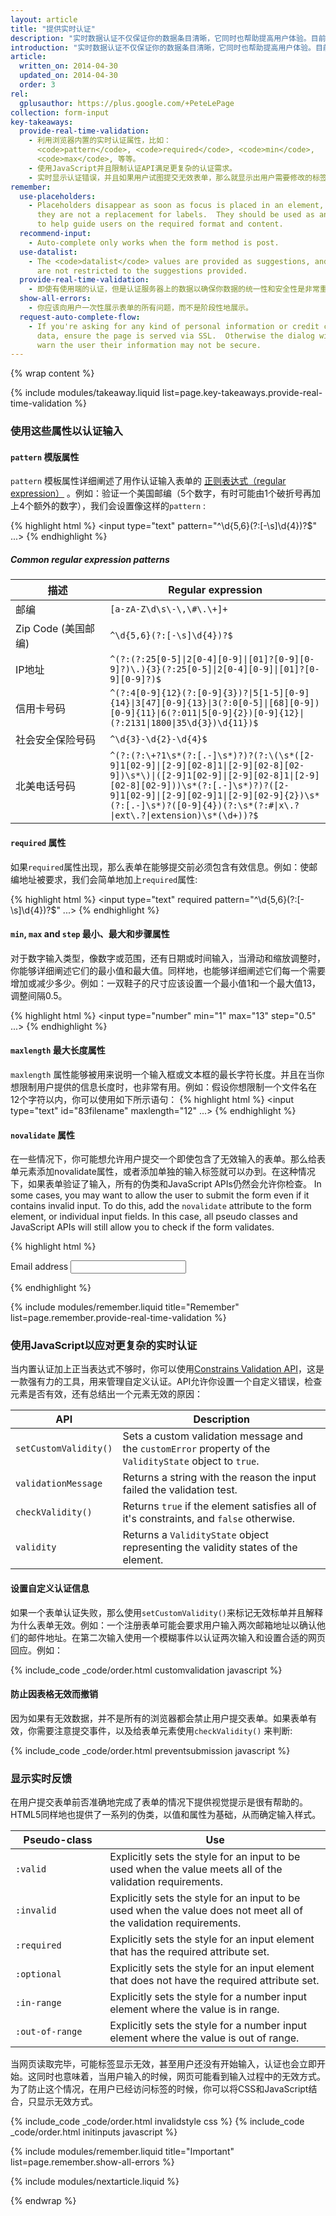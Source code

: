 ```yaml
---
layout: article
title: "提供实时认证"
description: "实时数据认证不仅保证你的数据条目清晰，它同时也帮助提高用户体验。目前主流浏览器都拥有一些内置工具以帮助提供实时认证，并且可以防止用户提交无效信息。视觉提示应该被用来提示一个表单是否准确地被填写。"
introduction: "实时数据认证不仅保证你的数据条目清晰，它同时也帮助提高用户体验。目前主流浏览器都拥有一些内置工具以帮助提供实时认证，并且可以防止用户提交无效信息。视觉提示应该被用来提示一个表单是否准确地被填写。"
article:
  written_on: 2014-04-30
  updated_on: 2014-04-30
  order: 3
rel:
  gplusauthor: https://plus.google.com/+PeteLePage
collection: form-input
key-takeaways:
  provide-real-time-validation:
    - 利用浏览器内置的实时认证属性，比如：
      <code>pattern</code>, <code>required</code>, <code>min</code>,
      <code>max</code>, 等等。
    - 使用JavaScript并且限制认证API满足更复杂的认证需求。
    - 实时显示认证错误，并且如果用户试图提交无效表单，那么就显示出用户需要修改的标签。
remember:
  use-placeholders:
    - Placeholders disappear as soon as focus is placed in an element, thus
      they are not a replacement for labels.  They should be used as an aid
      to help guide users on the required format and content.
  recommend-input:
    - Auto-complete only works when the form method is post.
  use-datalist:
    - The <code>datalist</code> values are provided as suggestions, and users
      are not restricted to the suggestions provided.
  provide-real-time-validation:
    - 即使有使用端的认证，但是认证服务器上的数据以确保你数据的统一性和安全性是非常重要的。
  show-all-errors:
    - 你应该向用户一次性展示表单的所有问题，而不是阶段性地展示。
  request-auto-complete-flow:
    - If you're asking for any kind of personal information or credit card
      data, ensure the page is served via SSL.  Otherwise the dialog will
      warn the user their information may not be secure.
---
```

{% wrap content %}

<style>
  table.inputtypes th:nth-of-type(2) {
    min-width: 270px;
  }

  table.tc-heavyright th:first-of-type {
    width: 30%;
  }
</style>

{% include modules/takeaway.liquid list=page.key-takeaways.provide-real-time-validation %}

### 使用这些属性以认证输入

#### `pattern` 模版属性

`pattern` 模板属性详细阐述了用作认证输入表单的 [正则表达式（regular
expression）](http://en.wikipedia.org/wiki/Regular_expression) 。例如：验证一个美国邮编（5个数字，有时可能由1个破折号再加上4个额外的数字），我们会设置像这样的`pattern` :

{% highlight html %}
<input type="text" pattern="^\d{5,6}(?:[-\s]\d{4})?$" ...>
{% endhighlight %}

##### Common regular expression patterns

<table class="table-2 tc-heavyright">
  <thead>
    <tr>
      <th data-th="Description">描述</th>
      <th data-th="Regular expression">Regular expression</th>
    </tr>
  </thead>
  <tbody>
    <tr>
      <td data-th="Description">邮编</td>
      <td data-th="Regular expression"><code>[a-zA-Z\d\s\-\,\#\.\+]+</code></td>
    </tr>
    <tr>
      <td data-th="Description">Zip Code (美国邮编)</td>
      <td data-th="Regular expression"><code>^\d{5,6}(?:[-\s]\d{4})?$</code></td>
    </tr>
    <tr>
      <td data-th="Description">IP地址</td>
      <td data-th="Regular expression"><code>^(?:(?:25[0-5]|2[0-4][0-9]|[01]?[0-9][0-9]?)\.){3}(?:25[0-5]|2[0-4][0-9]|[01]?[0-9][0-9]?)$</code></td>
    </tr>
    <tr>
      <td data-th="Description">信用卡号码</td>
      <td data-th="Regular expression"><code>^(?:4[0-9]{12}(?:[0-9]{3})?|5[1-5][0-9]{14}|3[47][0-9]{13}|3(?:0[0-5]|[68][0-9])[0-9]{11}|6(?:011|5[0-9]{2})[0-9]{12}|(?:2131|1800|35\d{3})\d{11})$</code></td>
    </tr>
    <tr>
      <td data-th="Description">社会安全保险号码</td>
      <td data-th="Regular expression"><code>^\d{3}-\d{2}-\d{4}$</code></td>
    </tr>
    <tr>
      <td data-th="Description">北美电话号码</td>
      <td data-th="Regular expression"><code>^(?:(?:\+?1\s*(?:[.-]\s*)?)?(?:\(\s*([2-9]1[02-9]|[2-9][02-8]1|[2-9][02-8][02-9])\s*\)|([2-9]1[02-9]|[2-9][02-8]1|[2-9][02-8][02-9]))\s*(?:[.-]\s*)?)?([2-9]1[02-9]|[2-9][02-9]1|[2-9][02-9]{2})\s*(?:[.-]\s*)?([0-9]{4})(?:\s*(?:#|x\.?|ext\.?|extension)\s*(\d+))?$</code></td>
    </tr>
  </tbody>
</table>

#### `required` 属性

如果`required`属性出现，那么表单在能够提交前必须包含有效信息。例如：使邮编地址被要求，我们会简单地加上`required`属性:

{% highlight html %}
<input type="text" required pattern="^\d{5,6}(?:[-\s]\d{4})?$" ...>
{% endhighlight %}

#### `min`, `max` and `step` 最小、最大和步骤属性

对于数字输入类型，像数字或范围，还有日期或时间输入，当滑动和缩放调整时，你能够详细阐述它们的最小值和最大值。同样地，也能够详细阐述它们每一个需要增加或减少多少。例如：一双鞋子的尺寸应该设置一个最小值1和一个最大值13，调整间隔0.5。

{% highlight html %}
<input type="number" min="1" max="13" step="0.5" ...>
{% endhighlight %}

#### `maxlength` 最大长度属性

`maxlength` 属性能够被用来说明一个输入框或文本框的最长字符长度。并且在当你想限制用户提供的信息长度时，也非常有用。例如：假设你想限制一个文件名在12个字符以内，你可以使用如下所示语句：
{% highlight html %}
<input type="text" id="83filename" maxlength="12" ...>
{% endhighlight %}

#### `novalidate` 属性

在一些情况下，你可能想允许用户提交一个即使包含了无效输入的表单。那么给表单元素添加novalidate属性，或者添加单独的输入标签就可以办到。在这种情况下，如果表单验证了输入，所有的伪类和JavaScript APIs仍然会允许你检查。
In some cases, you may want to allow the user to submit the form even if it
contains invalid input. To do this, add the `novalidate` attribute to the form
element, or individual input fields. In this case, all pseudo classes and
JavaScript APIs will still allow you to check if the form validates.

{% highlight html %}
<form role="form" novalidate>
  <label for="inpEmail">Email address</label>
  <input type="email" ...>
</form>
{% endhighlight %}

{% include modules/remember.liquid title="Remember" list=page.remember.provide-real-time-validation %}

### 使用JavaScript以应对更复杂的实时认证

当内置认证加上正当表达式不够时，你可以使用[Constrains Validation API](http://dev.w3.org/html5/spec-preview/constraints.html#constraint-validation)，这是一款强有力的工具，用来管理自定义认证。API允许你设置一个自定义错误，检查元素是否有效，还有总结出一个元素无效的原因：

<table class="table-2 tc-heavyright">
  <thead>
    <tr>
      <th data-th="API">API</th>
      <th data-th="Description">Description</th>
    </tr>
  </thead>
  <tbody>
    <tr>
      <td data-th="API"><code>setCustomValidity()</code></td>
      <td data-th="Description">Sets a custom validation message and the <code>customError</code> property of the <code>ValidityState</code> object to <code>true</code>.</td>
    </tr>
    <tr>
      <td data-th="API"><code>validationMessage</code></td>
      <td data-th="Description">Returns a string with the reason the input failed the validation test.</td>
    </tr>
    <tr>
      <td data-th="API"><code>checkValidity()</code></td>
      <td data-th="Description">Returns <code>true</code> if the element satisfies all of it's constraints, and <code>false</code> otherwise.</td>
    </tr>
    <tr>
      <td data-th="API"><code>validity</code></td>
      <td data-th="Description">Returns a <code>ValidityState</code> object representing the validity states of the element.</td>
    </tr>
  </tbody>
</table>

#### 设置自定义认证信息

如果一个表单认证失败，那么使用`setCustomValidity()`来标记无效标单并且解释为什么表单无效。例如：一个注册表单可能会要求用户输入两次邮箱地址以确认他们的邮件地址。在第二次输入使用一个模糊事件以认证两次输入和设置合适的网页回应。例如：

{% include_code _code/order.html customvalidation javascript %}

#### 防止因表格无效而撤销

因为如果有无效数据，并不是所有的浏览器都会禁止用户提交表单。如果表单有效，你需要注意提交事件，以及给表单元素使用`checkValidity()`
来判断:

{% include_code _code/order.html preventsubmission javascript %}

### 显示实时反馈

在用户提交表单前否准确地完成了表单的情况下提供视觉提示是很有帮助的。HTML5同样地也提供了一系列的伪类，以值和属性为基础，从而确定输入样式。

<table class="table-2 tc-heavyright">
  <thead>
    <tr>
      <th data-th="Pseudo-class">Pseudo-class</th>
      <th data-th="Use">Use</th>
    </tr>
  </thead>
  <tbody>
    <tr>
      <td data-th="Pseudo-class"><code>:valid</code></td>
      <td data-th="Use">Explicitly sets the style for an input to be used when the value meets all of the validation requirements.</td>
    </tr>
    <tr>
      <td data-th="Pseudo-class"><code>:invalid</code></td>
      <td data-th="Use">Explicitly sets the style for an input to be used when the value does not meet all of the validation requirements.</td>
    </tr>
    <tr>
      <td data-th="Pseudo-class"><code>:required</code></td>
      <td data-th="Use">Explicitly sets the style for an input element that has the required attribute set.</td>
    </tr>
    <tr>
      <td data-th="Pseudo-class"><code>:optional</code></td>
      <td data-th="Use">Explicitly sets the style for an input element that does not have the required attribute set.</td>
    </tr>
    <tr>
      <td data-th="Pseudo-class"><code>:in-range</code></td>
      <td data-th="Use">Explicitly sets the style for a number input element where the value is in range.</td>
    </tr>
    <tr>
      <td data-th="Pseudo-class"><code>:out-of-range</code></td>
      <td data-th="Use">Explicitly sets the style for a number input element where the value is out of range.</td>
    </tr>
  </tbody>
</table>

当网页读取完毕，可能标签显示无效，甚至用户还没有开始输入，认证也会立即开始。这同时也意味着，当用户输入的时候，网页可能看到输入过程中的无效方式。为了防止这个情况，在用户已经访问标签的时候，你可以将CSS和JavaScript结合，只显示无效方式。

{% include_code _code/order.html invalidstyle css %}
{% include_code _code/order.html initinputs javascript %}

{% include modules/remember.liquid title="Important" list=page.remember.show-all-errors %}

{% include modules/nextarticle.liquid %}

{% endwrap %}
